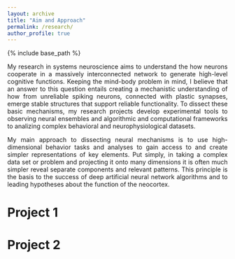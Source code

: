 ```yaml
---
layout: archive
title: "Aim and Approach"
permalink: /research/
author_profile: true
---
```


{% include base_path %}

<div style="text-align: justify">
<p>My research in systems neuroscience aims to understand the how neurons cooperate in a massively interconnected network to generate high-level cognitive functions. Keeping the mind-body problem in mind, I believe that an answer to this question entails creating a mechanistic understanding of how from unreliable spiking neurons, connected with plastic synapses, emerge stable structures that support reliable functionality. To dissect these basic mechanisms, my research projects develop experimental tools to observing neural ensembles and algorithmic and computational frameworks to analizing complex behavioral and neurophysiological datasets.</p>
  
<p>My main approach to dissecting neural mechanisms is to use high-dimensional behavior tasks and analyses to gain access to and create simpler representations of key elements. Put simply, in taking a complex data set or problem and projecting it onto many dimensions it is often much simpler reveal separate components and relevant patterns. This principle is the basis to the success of deep artificial neural network algorithms and to leading hypotheses about the function of the neocortex.</p>
  
</div>


Project 1
=====

Project 2
=====


